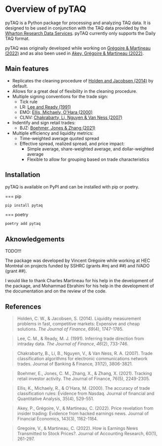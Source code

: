 # Overview of pyTAQ

pyTAQ is a Python package for processing and analyzing TAQ data. It is designed to be used in conjunction with the TAQ data provided by the [Wharton Research Data Services](https://wrds-www.wharton.upenn.edu/). pyTAQ currently only supports the Daily TAQ format.

pyTAQ was originally developed while working on [Grégoire & Martineau (2022)](https://doi.org/10.1111/1475-679X.12394) and as also been used in [Akey, Grégoire & Martineau (2022)](https://doi.org/10.1016/j.jfineco.2021.12.006).

## Main features

- Replicates the cleaning procedure of [Holden and Jacobsen (2014)](https://doi.org/10.1111/jofi.12127) by default.
- Allows for a great deal of flexibility in the cleaning procedure.
- Multiple signing conventions for the trade sign:
    - Tick rule
    - LR: [Lee and Ready (1991)](https://doi.org/10.1111/j.1540-6261.1991.tb02683.x)
    - EMO: [Ellis, Michaely, O'Hara (2000)](https://doi.org/10.2307/2676254)
    - CLNV: [Chakrabarty, Li, Nguyen & Van Ness (2007)](https://doi.org/10.1016/j.jbankfin.2007.03.003)
- Indentify and sign retail trades:
    - BJZ: [Boehmer, Jones & Zhang (2021)](https://doi.org/10.1111/jofi.13033)
- Multiple efficiency and liquidity metrics:
    - Time-weighted average quoted spread
    - Effective spread, realized spread, and price impact:
      - Simple average, share-weighted average, and dollar-weighted average
      - Flexible to allow for grouping based on trade characteristics


## Installation

pyTAQ is available on PyPI and can be installed with pip or poetry.

=== pip

```bash
pip install pytaq
```

=== poetry

```bash
poetry add pytaq
```

## Aknowledgements

TODO!!!

The package was developed by Vincent Grégoire while working at HEC Montréal on projects funded by SSHRC (grants #mj and ##) and IVADO (grant ##).

I would like to thank Charles Martineau for his help in the development of the package, and Mohammad Ebrahimi for his help in the development of the documentation and on the review of the code.

## References

> Holden, C. W., & Jacobsen, S. (2014). Liquidity measurement problems in fast, competitive markets: Expensive and cheap solutions. _The Journal of Finance_, _69_(4), 1747-1785.

> Lee, C. M., & Ready, M. J. (1991). Inferring trade direction from intraday data. _The Journal of Finance_, _46_(2), 733-746.

> Chakrabarty, B., Li, B., Nguyen, V., & Van Ness, R. A. (2007). Trade classification algorithms for electronic communications network trades. Journal of Banking & Finance, 31(12), 3806-3821.

> Boehmer, E., Jones, C. M., Zhang, X., & Zhang, X. (2021). Tracking retail investor activity. The Journal of Finance, 76(5), 2249-2305.

> Ellis, K., Michaely, R., & O'Hara, M. (2000). The accuracy of trade classification rules: Evidence from Nasdaq. Journal of financial and Quantitative Analysis, 35(4), 529-551.

> Akey, P., Grégoire, V., & Martineau, C. (2022). Price revelation from insider trading: Evidence from hacked earnings news. Journal of Financial Economics, 143(3), 1162-1184.

> Gregoire, V., & Martineau, C. (2022). How is Earnings News Transmitted to Stock Prices?. Journal of Accounting Research, 60(1), 261-297.